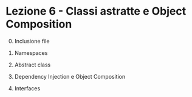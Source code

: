 # Lezione 6 - Classi astratte e Object Composition

0. Inclusione file

1. Namespaces

2. Abstract class

3. Dependency Injection e Object Composition

4. Interfaces
